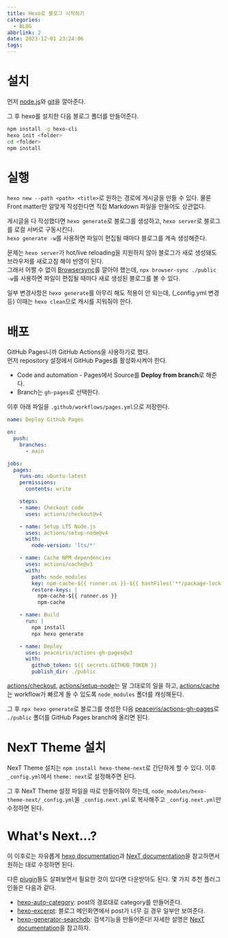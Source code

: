 ```yaml
---
title: Hexo로 블로그 시작하기
categories:
  - BLOG
abbrlink: 2
date: 2023-12-01 23:24:06
tags:
---
```


# 설치

먼저 [node.js](https://nodejs.org/en/download/)와 [git](https://git-scm.com/downloads)을 깔아준다.

그 후 hexo를 설치한 다음 블로그 폴더를 만들어준다.

``` bash
npm install -g hexo-cli
hexo init <folder>
cd <folder>
npm install
```

# 실행

`hexo new --path <path> <title>`로 원하는 경로에 게시글을 만들 수 있다. 물론 Front matter만 알맞게 작성한다면 직접 Markdown 파일을 만들어도 상관없다.

게시글을 다 작성했다면 `hexo generate`로 블로그를 생성하고, `hexo server`로 블로그를 로컬 서버로 구동시킨다.  
`hexo generate -w`를 사용하면 파일이 편집될 때마다 블로그를 계속 생성해준다.

문제는 `hexo server`가 hot/live reloading을 지원하지 않아 블로그가 새로 생성돼도 브라우저를 새로고침 해야 반영이 된다.  
그래서 어쩔 수 없이 [Browsersync](https://browsersync.io/)를 깔아야 했는데, `npx browser-sync ./public -w`를 사용하면 파일이 편집될 때마다 새로 생성된 블로그를 볼 수 있다.

일부 변경사항은 `hexo generate`를 아무리 해도 적용이 안 되는데, (_config.yml 변경 등) 이때는 `hexo clean`으로 캐시를 지워줘야 한다.

# 배포

GitHub Pages니까 GitHub Actions을 사용하기로 했다.  
먼저 repository 설정에서 GitHub Pages를 활성화시켜야 한다.

- Code and automation - Pages에서 Source를 **Deploy from branch**로 해준다.
- Branch는 `gh-pages`로 선택한다.

이후 아래 파일을 `.github/workflows/pages.yml`으로 저장한다.

``` yaml
name: Deploy Github Pages

on:
  push:
    branches:
      - main

jobs:
  pages:
    runs-on: ubuntu-latest
    permissions:
      contents: write

    steps:
    - name: Checkout code
      uses: actions/checkout@v4

    - name: Setup LTS Node.js
      uses: actions/setup-node@v4
      with:
        node-version: 'lts/*'

    - name: Cache NPM dependencies
      uses: actions/cache@v3
      with:
        path: node_modules
        key: npm-cache-${{ runner.os }}-${{ hashFiles('**/package-lock.json') }}
        restore-keys: |
          npm-cache-${{ runner.os }}
          npm-cache

    - name: Build
      run: |
        npm install
        npx hexo generate

    - name: Deploy
      uses: peaceiris/actions-gh-pages@v3
      with:
        github_token: ${{ secrets.GITHUB_TOKEN }}
        publish_dir: ./public
```

[actions/checkout](https://github.com/actions/checkout), [actions/setup-node](https://github.com/actions/setup-node)는 말 그대로의 일을 하고, [actions/cache](https://github.com/actions/cache)는 workflow가 빠르게 돌 수 있도록 `node_modules` 폴더를 캐싱해둔다.

그 후 `npx hexo generate`로 블로그를 생성한 다음 [peaceiris/actions-gh-pages](https://github.com/peaceiris/actions-gh-pages)로 `./public` 폴더를 GitHub Pages branch에 올리면 된다.

# NexT Theme 설치

NexT Theme 설치는 `npm install hexo-theme-next`로 간단하게 할 수 있다. 이후 `_config.yml`에서 `theme: next`로 설정해주면 된다.

그 후 NexT Theme 설정 파일을 따로 만들어줘야 하는데, `node_modules/hexo-theme-next/_config.yml`을 `_config.next.yml`로 복사해주고 `_config.next.yml`만 수정하면 된다.

# What's Next...?

이 이후로는 자유롭게 [hexo documentation](https://hexo.io/docs/configuration.html)과 [NexT documentation](https://theme-next.js.org/docs/theme-settings/)을 참고하면서 원하는 대로 수정하면 된다.

다른 [plugin](https://hexo.io/plugins/)들도 살펴보면서 필요한 것이 있다면 다운받아도 된다. 몇 가지 추천 플러그인들은 다음과 같다.

- [hexo-auto-category](https://github.com/xu-song/hexo-auto-category): post의 경로대로 category를 만들어준다.
- [hexo-excerpt](https://github.com/chekun/hexo-excerpt): 블로그 메인화면에서 post가 너무 길 경우 일부만 보여준다.
- [hexo-generator-searchdb](https://github.com/next-theme/hexo-generator-searchdb): 검색기능을 만들어준다! 자세한 설명은 [NexT documentation](https://theme-next.js.org/docs/third-party-services/search-services.html?highlight=searchdb#Local-Search)을 참고하자.
